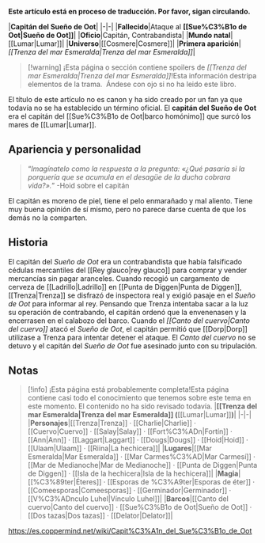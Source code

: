 **Este artículo está en proceso de traducción. Por favor, sigan circulando.**


|**Capitán del Sueño de Oot**|
|-|-|
|**Fallecido**|Ataque al **[[Sue%C3%B1o de Oot\|Sueño de Oot]]**|
|**Oficio**|Capitán, Contrabandista|
|**Mundo natal**|[[Lumar\|Lumar]]|
|**Universo**|[[Cosmere\|Cosmere]]|
|**Primera aparición**|*[[Trenza del mar Esmeralda\|Trenza del mar Esmeralda]]*|

> [!warning] ¡Esta página o sección contiene spoilers de *[[Trenza del mar Esmeralda\|Trenza del mar Esmeralda]]*!Esta información destripa elementos de la trama.  Ándese con ojo si no ha leido este libro.

El título de este artículo no es canon y ha sido creado por un fan ya que todavía no se ha establecido un término oficial.
El **capitán del Sueño de Oot** era el capitán del [[Sue%C3%B1o de Oot\|barco homónimo]] que surcó los mares de [[Lumar\|Lumar]].

## Apariencia y personalidad
>“*Imagínatelo como la respuesta a la pregunta: «¿Qué pasaría si la porquería que se acumula en el desagüe de la ducha cobrara vida?».*”
\-Hoid sobre el capitán

El capitán es moreno de piel, tiene el pelo enmarañado y mal aliento. Tiene muy buena opinión de sí mismo, pero no parece darse cuenta de que los demás no la comparten.

## Historia
El capitán del *Sueño de Oot* era un contrabandista que había falsificado cédulas mercantiles del [[Rey glauco\|rey glauco]] para comprar y vender mercancías sin pagar aranceles. Cuando recogió un cargamento de cerveza de [[Ladrillo\|Ladrillo]] en [[Punta de Diggen\|Punta de Diggen]], [[Trenza\|Trenza]] se disfrazó de inspectora real y exigió pasaje en el *Sueño de Oot* para informar al rey. Pensando que Trenza intentaba sacar a la luz su operación de contrabando, el capitán ordenó que la envenenasen y la encerrasen en el calabozo del barco. Cuando el *[[Canto del cuervo\|Canto del cuervo]]* atacó el *Sueño de Oot*, el capitán permitió que [[Dorp\|Dorp]] utilizase a Trenza para intentar detener el ataque. El *Canto del cuervo* no se detuvo y el capitán del *Sueño de Oot* fue asesinado junto con su tripulación.

## Notas

> [!info] ¡Esta página está probablemente completa!Esta página contiene casi todo el conocimiento que tenemos sobre este tema en este momento.
El contenido no ha sido revisado todavía.
|**[[Trenza del mar Esmeralda\|Trenza del mar Esmeralda]] (**[[Lumar\|Lumar]]**)**|
|-|-|
|**Personajes**|[[Trenza\|Trenza]] · [[Charlie\|Charlie]] · [[Cuervo\|Cuervo]] · [[Salay\|Salay]] · [[Fort%C3%ADn\|Fortín]] · [[Ann\|Ann]] · [[Laggart\|Laggart]] · [[Dougs\|Dougs]] · [[Hoid\|Hoid]] · [[Ulaam\|Ulaam]] · [[Riina\|La hechicera]]|
|**Lugares**|[[Mar Esmeralda\|Mar Esmeralda]] · [[Mar Carmes%C3%AD\|Mar Carmesí]] · [[Mar de Medianoche\|Mar de Medianoche]] · [[Punta de Diggen\|Punta de Diggen]] · [[Isla de la hechicera\|Isla de la hechicera]]|
|**Magia**|[[%C3%89ter\|Éteres]] · [[Esporas de %C3%A9ter\|Esporas de éter]] · [[Comeesporas\|Comeesporas]] · [[Germinador\|Germinador]] · [[V%C3%ADnculo Luhel\|Vínculo Luhel]]|
|**Barcos**|[[Canto del cuervo\|Canto del cuervo]] · [[Sue%C3%B1o de Oot\|Sueño de Oot]] · [[Dos tazas\|Dos tazas]] · [[Delator\|Delator]]|



https://es.coppermind.net/wiki/Capit%C3%A1n_del_Sue%C3%B1o_de_Oot